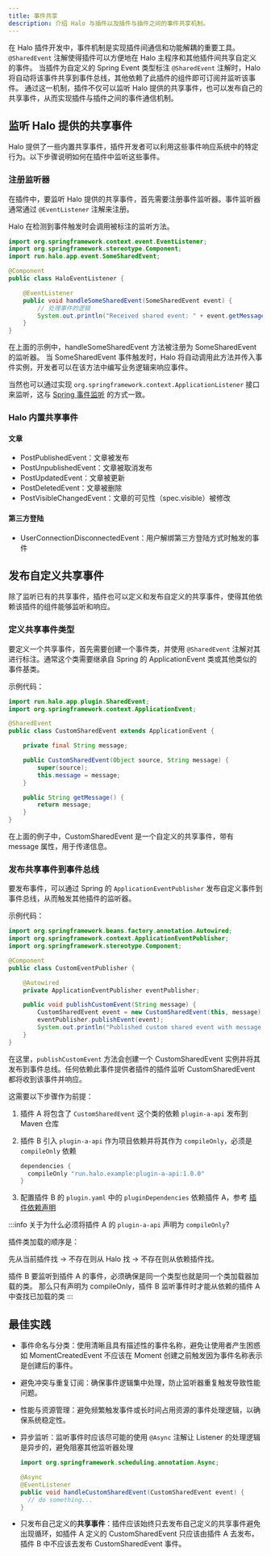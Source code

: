 ```yaml
---
title: 事件共享
description: 介绍 Halo 与插件以及插件与插件之间的事件共享机制。
---
```


在 Halo 插件开发中，事件机制是实现插件间通信和功能解耦的重要工具。
`@SharedEvent` 注解使得插件可以方便地在 Halo 主程序和其他插件间共享自定义的事件。
当插件为自定义的 Spring Event 类型标注 `@SharedEvent` 注解时，Halo 将自动将该事件共享到事件总线，其他依赖了此插件的组件即可订阅并监听该事件。
通过这一机制，插件不仅可以监听 Halo 提供的共享事件，也可以发布自己的共享事件，从而实现插件与插件之间的事件通信机制。

## 监听 Halo 提供的共享事件

Halo 提供了一些内置共享事件，插件开发者可以利用这些事件响应系统中的特定行为。以下步骤说明如何在插件中监听这些事件。

### 注册监听器

在插件中，要监听 Halo 提供的共享事件，首先需要注册事件监听器。事件监听器通常通过 `@EventListener` 注解来注册。

Halo 在检测到事件触发时会调用被标注的监听方法。

```java
import org.springframework.context.event.EventListener;
import org.springframework.stereotype.Component;
import run.halo.app.event.SomeSharedEvent;

@Component
public class HaloEventListener {

    @EventListener
    public void handleSomeSharedEvent(SomeSharedEvent event) {
        // 处理事件的逻辑
        System.out.println("Received shared event: " + event.getMessage());
    }
}
```

在上面的示例中，handleSomeSharedEvent 方法被注册为 SomeSharedEvent 的监听器。
当 SomeSharedEvent 事件触发时，Halo 将自动调用此方法并传入事件实例，开发者可以在该方法中编写业务逻辑来响应事件。

当然也可以通过实现 `org.springframework.context.ApplicationListener` 接口来监听，这与 [Spring 事件监听](https://docs.spring.io/spring-framework/reference/core/beans/context-introduction.html#context-functionality-events) 的方式一致。

### Halo 内置共享事件

#### 文章

- PostPublishedEvent：文章被发布
- PostUnpublishedEvent：文章被取消发布
- PostUpdatedEvent：文章被更新
- PostDeletedEvent：文章被删除
- PostVisibleChangedEvent：文章的可见性（spec.visible）被修改

#### 第三方登陆

- UserConnectionDisconnectedEvent：用户解绑第三方登陆方式时触发的事件

## 发布自定义共享事件

除了监听已有的共享事件，插件也可以定义和发布自定义的共享事件，使得其他依赖该插件的组件能够监听和响应。

### 定义共享事件类型

要定义一个共享事件，首先需要创建一个事件类，并使用 `@SharedEvent` 注解对其进行标注。通常这个类需要继承自 Spring 的 ApplicationEvent 类或其他类似的事件基类。

示例代码：

```java
import run.halo.app.plugin.SharedEvent;
import org.springframework.context.ApplicationEvent;

@SharedEvent
public class CustomSharedEvent extends ApplicationEvent {

    private final String message;

    public CustomSharedEvent(Object source, String message) {
        super(source);
        this.message = message;
    }

    public String getMessage() {
        return message;
    }
}
```

在上面的例子中，CustomSharedEvent 是一个自定义的共享事件，带有 message 属性，用于传递信息。

### 发布共享事件到事件总线

要发布事件，可以通过 Spring 的 `ApplicationEventPublisher` 发布自定义事件到事件总线，从而触发其他插件的监听器。

示例代码：

```java
import org.springframework.beans.factory.annotation.Autowired;
import org.springframework.context.ApplicationEventPublisher;
import org.springframework.stereotype.Component;

@Component
public class CustomEventPublisher {

    @Autowired
    private ApplicationEventPublisher eventPublisher;

    public void publishCustomEvent(String message) {
        CustomSharedEvent event = new CustomSharedEvent(this, message);
        eventPublisher.publishEvent(event);
        System.out.println("Published custom shared event with message: " + message);
    }
}
```

在这里，`publishCustomEvent` 方法会创建一个 CustomSharedEvent 实例并将其发布到事件总线。任何依赖此事件提供者插件的插件监听 CustomSharedEvent 都将收到该事件并响应。

这需要以下步骤作为前提：

1. 插件 A 将包含了 `CustomSharedEvent` 这个类的依赖 `plugin-a-api` 发布到 Maven 仓库
2. 插件 B 引入 `plugin-a-api` 作为项目依赖并将其作为 `compileOnly`，必须是 `compileOnly` 依赖

   ```groovy
   dependencies {
     compileOnly "run.halo.example:plugin-a-api:1.0.0"
   }
   ```

3. 配置插件 B 的 `plugin.yaml` 中的 `pluginDependencies` 依赖插件 A，参考 [插件依赖声明](dependency.md#依赖声明方式)

:::info
关于为什么必须将插件 A 的 `plugin-a-api` 声明为 `compileOnly`?

插件类加载的顺序是：

先从当前插件找 -> 不存在则从 Halo 找 -> 不存在则从依赖插件找。

插件 B 要监听到插件 A 的事件，必须确保是同一个类型也就是同一个类加载器加载的类。
那么只有声明为 compileOnly，插件 B 监听事件时才能从依赖的插件 A 中查找已加载的类
:::

## 最佳实践

- 事件命名与分类：使用清晰且具有描述性的事件名称，避免让使用者产生困惑如 MomentCreatedEvent 不应该在 Moment 创建之前触发因为事件名称表示是创建后的事件。
- 避免冲突与重复订阅：确保事件逻辑集中处理，防止监听器重复触发导致性能问题。
- 性能与资源管理：避免频繁触发事件或长时间占用资源的事件处理逻辑，以确保系统稳定性。
- 异步监听：监听事件时应该尽可能的使用 `@Async` 注解让 Listener 的处理逻辑是异步的，避免阻塞其他监听器处理

  ```java
  import org.springframework.scheduling.annotation.Async;

  @Async
  @EventListener
  public void handleCustomSharedEvent(CustomSharedEvent event) {
    // do something...
  }
  ```

- 只发布自己定义的**共享事件**：插件应该始终只去发布自己定义的共享事件避免出现循环，如插件 A 定义的 CustomSharedEvent 只应该由插件 A 去发布，插件 B 中不应该去发布 CustomSharedEvent 事件。
